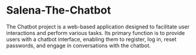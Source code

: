 # Salena-The-Chatbot
The Chatbot project is a web-based application designed to facilitate user interactions and perform various tasks. Its primary function is to provide users with a chatbot interface, enabling them to register, log in, reset passwords, and engage in conversations with the chatbot.
